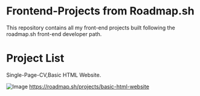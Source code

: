 # Frontend-Projects from Roadmap.sh
This repository contains all my front-end projects built following the roadmap.sh front-end developer path.

# Project List
Single-Page-CV,Basic HTML Website.

![Image](https://github.com/user-attachments/assets/52c4427f-a6f5-4cba-a16f-43d31e97a351)
https://roadmap.sh/projects/basic-html-website


